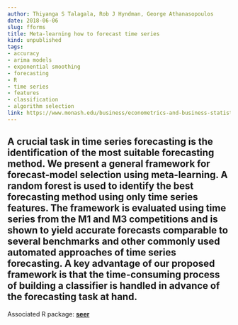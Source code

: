 ```yaml
---
author: Thiyanga S Talagala, Rob J Hyndman, George Athanasopoulos
date: 2018-06-06
slug: fforms
title: Meta-learning how to forecast time series
kind: unpublished
tags:
- accuracy
- arima models
- exponential smoothing
- forecasting
- R
- time series
- features
- classification
- algorithm selection
link: https://www.monash.edu/business/econometrics-and-business-statistics/research/publications/ebs/wp06-2018.pdf
---
```

A crucial task in time series forecasting is the identification of the most suitable forecasting
method. We present a general framework for forecast-model selection using meta-learning. A
random forest is used to identify the best forecasting method using only time series features.
The framework is evaluated using time series from the M1 and M3 competitions and is
shown to yield accurate forecasts comparable to several benchmarks and other commonly
used automated approaches of time series forecasting. A key advantage of our proposed
framework is that the time-consuming process of building a classifier is handled in advance
of the forecasting task at hand.
---

Associated R package: **[seer](https://github.com/thiyangt/seer)**
